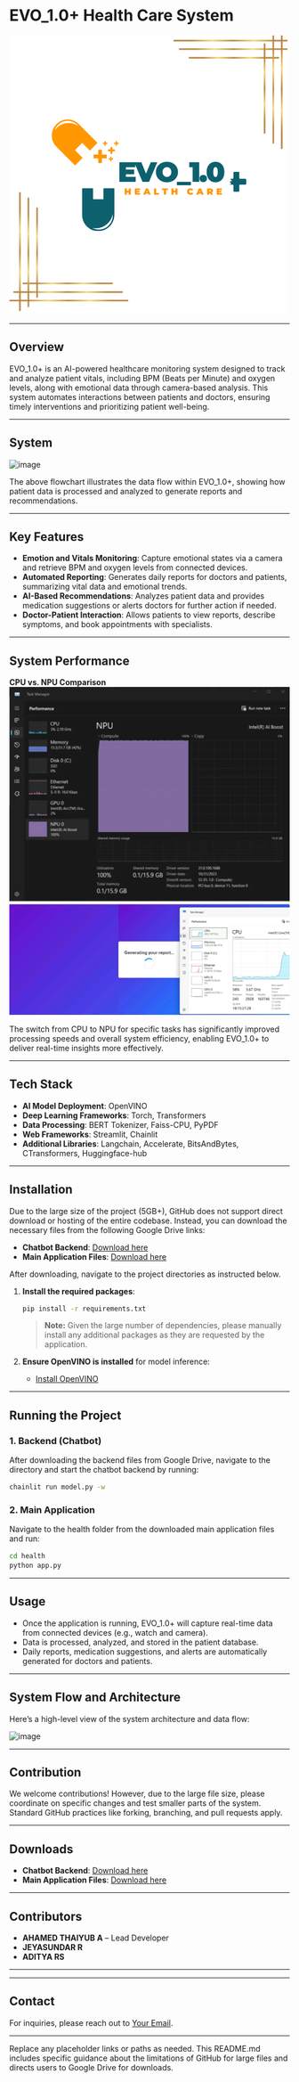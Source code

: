

# EVO_1.0+ Health Care System

![EVO_1.0+ Logo](https://github.com/Ahamedthaiyub/EVO-1.0_openvino/blob/main/Green%20and%20Orange%20Simple%20Medical%20Logo(1).png)

---

## Overview

EVO_1.0+ is an AI-powered healthcare monitoring system designed to track and analyze patient vitals, including BPM (Beats per Minute) and oxygen levels, along with emotional data through camera-based analysis. This system automates interactions between patients and doctors, ensuring timely interventions and prioritizing patient well-being.

---

## System 

![image](https://github.com/user-attachments/assets/0e5dbe14-426e-4e81-bd6e-c4cf3b6e6b03)


The above flowchart illustrates the data flow within EVO_1.0+, showing how patient data is processed and analyzed to generate reports and recommendations.

---

## Key Features

- **Emotion and Vitals Monitoring**: Capture emotional states via a camera and retrieve BPM and oxygen levels from connected devices.
- **Automated Reporting**: Generates daily reports for doctors and patients, summarizing vital data and emotional trends.
- **AI-Based Recommendations**: Analyzes patient data and provides medication suggestions or alerts doctors for further action if needed.
- **Doctor-Patient Interaction**: Allows patients to view reports, describe symptoms, and book appointments with specialists.

---

## System Performance

**CPU vs. NPU Comparison**  
![CPU Performance](https://github.com/Ahamedthaiyub/EVO-1.0_openvino/blob/main/WhatsApp%20Image%202024-10-27%20at%2022.25.46.jpeg)
![ NPU Performance](https://github.com/Ahamedthaiyub/EVO-1.0_openvino/blob/main/WhatsApp%20Image%202024-10-27%20at%2022.31.02.jpeg)


The switch from CPU to NPU for specific tasks has significantly improved processing speeds and overall system efficiency, enabling EVO_1.0+ to deliver real-time insights more effectively.

---

## Tech Stack

- **AI Model Deployment**: OpenVINO
- **Deep Learning Frameworks**: Torch, Transformers
- **Data Processing**: BERT Tokenizer, Faiss-CPU, PyPDF
- **Web Frameworks**: Streamlit, Chainlit
- **Additional Libraries**: Langchain, Accelerate, BitsAndBytes, CTransformers, Huggingface-hub

---

## Installation

Due to the large size of the project (5GB+), GitHub does not support direct download or hosting of the entire codebase. Instead, you can download the necessary files from the following Google Drive links:

- **Chatbot Backend**: [Download here](https://drive.google.com/drive/folders/1zYYp1ZbeRzo1zfxk4TU5pyD1pXKqJnBT?usp=sharing)
- **Main Application Files**: [Download here](https://drive.google.com/drive/folders/1whe8bFdKN5dNOIB_PYTTPqM8_JTxeQEX?usp=sharing)

After downloading, navigate to the project directories as instructed below.

1. **Install the required packages**:
   ```bash
   pip install -r requirements.txt
   ```
   
   > **Note:** Given the large number of dependencies, please manually install any additional packages as they are requested by the application.

2. **Ensure OpenVINO is installed** for model inference:
   - [Install OpenVINO](https://docs.openvino.ai/latest/openvino_docs_install_guides_installing_openvino.html)

---

## Running the Project

### 1. Backend (Chatbot)

After downloading the backend files from Google Drive, navigate to the directory and start the chatbot backend by running:

```bash
chainlit run model.py -w
```

### 2. Main Application

Navigate to the health folder from the downloaded main application files and run:

```bash
cd health
python app.py
```

---

## Usage

- Once the application is running, EVO_1.0+ will capture real-time data from connected devices (e.g., watch and camera).
- Data is processed, analyzed, and stored in the patient database.
- Daily reports, medication suggestions, and alerts are automatically generated for doctors and patients.

---

## System Flow and Architecture

Here’s a high-level view of the system architecture and data flow:

![image](https://github.com/user-attachments/assets/6ac0fb8f-dd6e-4d5f-b2b0-9c8d0d878f16)


---

## Contribution

We welcome contributions! However, due to the large file size, please coordinate on specific changes and test smaller parts of the system. Standard GitHub practices like forking, branching, and pull requests apply.

---

## Downloads

- **Chatbot Backend**: [Download here](https://drive.google.com/drive/folders/1zYYp1ZbeRzo1zfxk4TU5pyD1pXKqJnBT?usp=sharing)
- **Main Application Files**: [Download here](https://drive.google.com/drive/folders/1whe8bFdKN5dNOIB_PYTTPqM8_JTxeQEX?usp=sharing)

---

## Contributors

- **AHAMED THAIYUB A** – Lead Developer
- **JEYASUNDAR R**
- **ADITYA RS**

---


---

## Contact

For inquiries, please reach out to [Your Email](ahamedthaiyub27@gmail.com).

---

Replace any placeholder links or paths as needed. This README.md includes specific guidance about the limitations of GitHub for large files and directs users to Google Drive for downloads.

